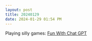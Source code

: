 ```yaml
---
layout: post
title: 20240129
date: 2024-01-29 01:54 PM
---
```

Playing silly games: [Fun With Chat GPT](https://ninazumel.com/2024/01/29/fun-with-chatgpt.html)